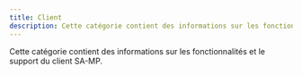 ```yaml
---
title: Client
description: Cette catégorie contient des informations sur les fonctionnalités et le support du client SA-MP.
---
```


Cette catégorie contient des informations sur les fonctionnalités et le support du client SA-MP.
